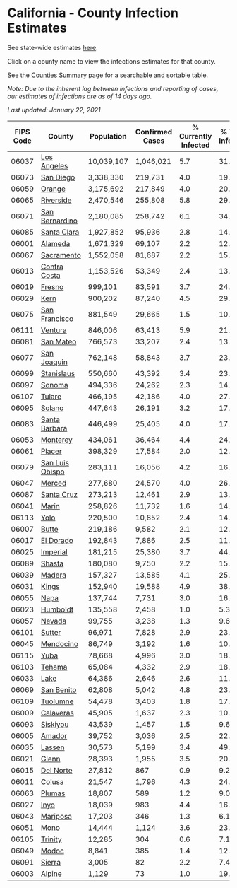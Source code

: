 # California - County Infection Estimates

See state-wide estimates [here](/infections/us-ca).

Click on a county name to view the infections estimates for that county.

See the [Counties Summary](/infections/summary-counties) page for a searchable and sortable table.

*Note: Due to the inherent lag between infections and reporting of cases, our estimates of infections are as of 14 days ago.*

*Last updated: January 22, 2021*

|   FIPS Code |                             County |   Population |   Confirmed Cases |   % Currently Infected |   % Total Infected |
|-------------|------------------------------------|--------------|-------------------|------------------------|--------------------|
|       06037 |         [Los Angeles](los-angeles) |   10,039,107 |         1,046,021 |                    5.7 |               31.4 |
|       06073 |             [San Diego](san-diego) |    3,338,330 |           219,731 |                    4.0 |               19.4 |
|       06059 |                   [Orange](orange) |    3,175,692 |           217,849 |                    4.0 |               20.4 |
|       06065 |             [Riverside](riverside) |    2,470,546 |           255,808 |                    5.8 |               29.9 |
|       06071 |   [San Bernardino](san-bernardino) |    2,180,085 |           258,742 |                    6.1 |               34.7 |
|       06085 |         [Santa Clara](santa-clara) |    1,927,852 |            95,936 |                    2.8 |               14.9 |
|       06001 |                 [Alameda](alameda) |    1,671,329 |            69,107 |                    2.2 |               12.5 |
|       06067 |           [Sacramento](sacramento) |    1,552,058 |            81,687 |                    2.2 |               15.7 |
|       06013 |       [Contra Costa](contra-costa) |    1,153,526 |            53,349 |                    2.4 |               13.9 |
|       06019 |                   [Fresno](fresno) |      999,101 |            83,591 |                    3.7 |               24.9 |
|       06029 |                       [Kern](kern) |      900,202 |            87,240 |                    4.5 |               29.4 |
|       06075 |     [San Francisco](san-francisco) |      881,549 |            29,665 |                    1.5 |               10.8 |
|       06111 |                 [Ventura](ventura) |      846,006 |            63,413 |                    5.9 |               21.6 |
|       06081 |             [San Mateo](san-mateo) |      766,573 |            33,207 |                    2.4 |               13.2 |
|       06077 |         [San Joaquin](san-joaquin) |      762,148 |            58,843 |                    3.7 |               23.2 |
|       06099 |           [Stanislaus](stanislaus) |      550,660 |            43,392 |                    3.4 |               23.8 |
|       06097 |                   [Sonoma](sonoma) |      494,336 |            24,262 |                    2.3 |               14.5 |
|       06107 |                   [Tulare](tulare) |      466,195 |            42,186 |                    4.0 |               27.5 |
|       06095 |                   [Solano](solano) |      447,643 |            26,191 |                    3.2 |               17.0 |
|       06083 |     [Santa Barbara](santa-barbara) |      446,499 |            25,405 |                    4.0 |               17.4 |
|       06053 |               [Monterey](monterey) |      434,061 |            36,464 |                    4.4 |               24.7 |
|       06061 |                   [Placer](placer) |      398,329 |            17,584 |                    2.0 |               12.9 |
|       06079 | [San Luis Obispo](san-luis-obispo) |      283,111 |            16,056 |                    4.2 |               16.6 |
|       06047 |                   [Merced](merced) |      277,680 |            24,570 |                    4.0 |               26.4 |
|       06087 |           [Santa Cruz](santa-cruz) |      273,213 |            12,461 |                    2.9 |               13.2 |
|       06041 |                     [Marin](marin) |      258,826 |            11,732 |                    1.6 |               14.9 |
|       06113 |                       [Yolo](yolo) |      220,500 |            10,852 |                    2.4 |               14.4 |
|       06007 |                     [Butte](butte) |      219,186 |             9,582 |                    2.1 |               12.7 |
|       06017 |             [El Dorado](el-dorado) |      192,843 |             7,886 |                    2.5 |               11.8 |
|       06025 |               [Imperial](imperial) |      181,215 |            25,380 |                    3.7 |               44.5 |
|       06089 |                   [Shasta](shasta) |      180,080 |             9,750 |                    2.2 |               15.4 |
|       06039 |                   [Madera](madera) |      157,327 |            13,585 |                    4.1 |               25.4 |
|       06031 |                     [Kings](kings) |      152,940 |            19,588 |                    4.9 |               38.6 |
|       06055 |                       [Napa](napa) |      137,744 |             7,731 |                    3.0 |               16.2 |
|       06023 |               [Humboldt](humboldt) |      135,558 |             2,458 |                    1.0 |                5.3 |
|       06057 |                   [Nevada](nevada) |       99,755 |             3,238 |                    1.3 |                9.6 |
|       06101 |                   [Sutter](sutter) |       96,971 |             7,828 |                    2.9 |               23.5 |
|       06045 |             [Mendocino](mendocino) |       86,749 |             3,192 |                    1.6 |               10.7 |
|       06115 |                       [Yuba](yuba) |       78,668 |             4,996 |                    3.0 |               18.4 |
|       06103 |                   [Tehama](tehama) |       65,084 |             4,332 |                    2.9 |               18.0 |
|       06033 |                       [Lake](lake) |       64,386 |             2,646 |                    2.6 |               11.5 |
|       06069 |           [San Benito](san-benito) |       62,808 |             5,042 |                    4.8 |               23.7 |
|       06109 |               [Tuolumne](tuolumne) |       54,478 |             3,403 |                    1.8 |               17.8 |
|       06009 |             [Calaveras](calaveras) |       45,905 |             1,637 |                    2.3 |               10.3 |
|       06093 |               [Siskiyou](siskiyou) |       43,539 |             1,457 |                    1.5 |                9.6 |
|       06005 |                   [Amador](amador) |       39,752 |             3,036 |                    2.5 |               22.0 |
|       06035 |                   [Lassen](lassen) |       30,573 |             5,199 |                    3.4 |               49.8 |
|       06021 |                     [Glenn](glenn) |       28,393 |             1,955 |                    3.5 |               20.1 |
|       06015 |             [Del Norte](del-norte) |       27,812 |               867 |                    0.9 |                9.2 |
|       06011 |                   [Colusa](colusa) |       21,547 |             1,796 |                    4.3 |               24.3 |
|       06063 |                   [Plumas](plumas) |       18,807 |               589 |                    1.2 |                9.0 |
|       06027 |                       [Inyo](inyo) |       18,039 |               983 |                    4.4 |               16.0 |
|       06043 |               [Mariposa](mariposa) |       17,203 |               346 |                    1.3 |                6.1 |
|       06051 |                       [Mono](mono) |       14,444 |             1,124 |                    3.6 |               23.4 |
|       06105 |                 [Trinity](trinity) |       12,285 |               304 |                    0.6 |                7.1 |
|       06049 |                     [Modoc](modoc) |        8,841 |               385 |                    1.4 |               12.4 |
|       06091 |                   [Sierra](sierra) |        3,005 |                82 |                    2.2 |                7.4 |
|       06003 |                   [Alpine](alpine) |        1,129 |                73 |                    1.0 |               19.6 |